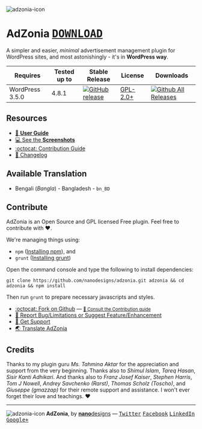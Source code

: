 ![adzonia-icon](https://user-images.githubusercontent.com/4551598/30236758-24e15b64-9543-11e7-9376-1fb044a45c26.png)
# AdZonia <kbd>[**DOWNLOAD**](https://github.com/nanodesigns/adzonia/releases/download/v2.0.0/adzonia-2.0.0.zip)</kbd>
A simpler and easier, _minimal_ advertisement management plugin for WordPress sites, and most astonishingly - it's in **WordPress way**.

| Requires | Tested up to | Stable Release | License | Downloads |
|---|---|---|---|---|
| WordPress 3.5.0 | 4.8.1 | [![GitHub release](https://img.shields.io/github/release/qubyte/rubidium.svg?style=flat-square)](https://github.com/nanodesigns/adzonia/releases/tag/v2.0.0) | [GPL-2.0+](http://www.gnu.org/licenses/gpl-2.0.txt) | [![Github All Releases](https://img.shields.io/github/downloads/atom/atom/total.svg?style=flat-square)](https://github.com/nanodesigns/adzonia/releases/) |

## Resources
* [:notebook_with_decorative_cover: **User Guide**](https://github.com/nanodesigns/adzonia/wiki/User-Guide)
* [:computer: See the **Screenshots**](https://github.com/nanodesigns/adzonia/wiki/Screenshots)
* [:octocat: Contribution Guide](https://github.com/nanodesigns/adzonia/blob/master/contributing.md)
* [:date: Changelog](https://github.com/nanodesigns/adzonia/wiki/Changelog)

## Available Translation
* Bengali (_Bangla_) - Bangladesh - `bn_BD`

## Contribute
AdZonia is an Open Source and GPL licensed Free plugin. Feel free to contribute with :heart:.

We're managing things using:

* `npm` ([Installing npm](https://docs.npmjs.com/getting-started/installing-node)), and
* `grunt` ([Installing grunt](https://gruntjs.com/getting-started))

Open the command console and type the following to install dependencies:

````
git clone https://github.com/nanodesigns/adzonia.git adzonia && cd adzonia && npm install
````

Then run `grunt` to prepare necessary javascripts and styles.

* [:octocat: Fork on Github](https://github.com/nanodesigns/adzonia) &mdash; <small>[:blue_book: Consult the Contribution guide](https://github.com/nanodesigns/adzonia/blob/master/contributing.md)</small>
* [:bug: Report Bug/Limitations or Suggest Feature/Enhancement](https://github.com/nanodesigns/adzonia/issues/new)
* [:flashlight: Get Support](https://github.com/nanodesigns/adzonia/issues/new)
* [:earth_asia: Translate AdZonia](https://github.com/nanodesigns/adzonia/wiki/Translating-AdZonia)

## Credits
Thanks to my plugin guru _Ms. Tahmina Aktar_ for the appreciation and support from the very beginning.
Thanks also to _Shimul Islam_, _Tareq Hasan_, _Sisir Kanti Adhikari_. And thanks also to _Franz Josef Kaiser_, _Stephen Harris_, _Tom J Nowell_, _Andrey Savchenko (Rarst)_, _Thomas Scholz (Toscho)_, and _Giuseppe (gmazzap)_ for their remote support and assistance. I won't ever forget their love and teachings. :heart:

---
![adzonia-icon](https://user-images.githubusercontent.com/4551598/30236774-c8dcf7a0-9543-11e7-898b-2d2e695f7382.jpg) **AdZonia**, by [**nano**designs](http://nanodesignsbd.com?ref=adzonia) &mdash; [<kbd>Twitter</kbd>](https://twitter.com/nanodesigns/) [<kbd>Facebook</kbd>](https://facebook.com/nanodesignsbd/) [<kbd>LinkedIn</kbd>](http://www.linkedin.com/company/nanodesigns) [<kbd>Google+</kbd>](https://google.com/+Nanodesignsbd)
